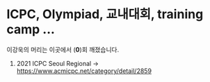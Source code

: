 # ICPC, Olympiad, 교내대회, training camp ... #

이강욱의 머리는 이곳에서 (**0**)회 깨졌습니다. 


1. 2021 ICPC Seoul Regional -> https://www.acmicpc.net/category/detail/2859
